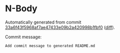 # N-Body

Automatically generated from commit [33a6f43f5968af7ae47433e09b2a420998b1fbf0](https://github.com/EFanZh/n-body/tree/33a6f43f5968af7ae47433e09b2a420998b1fbf0)
([diff](https://github.com/EFanZh/n-body/commit/33a6f43f5968af7ae47433e09b2a420998b1fbf0)).

Commit message:

```
Add commit message to generated README.md
```
